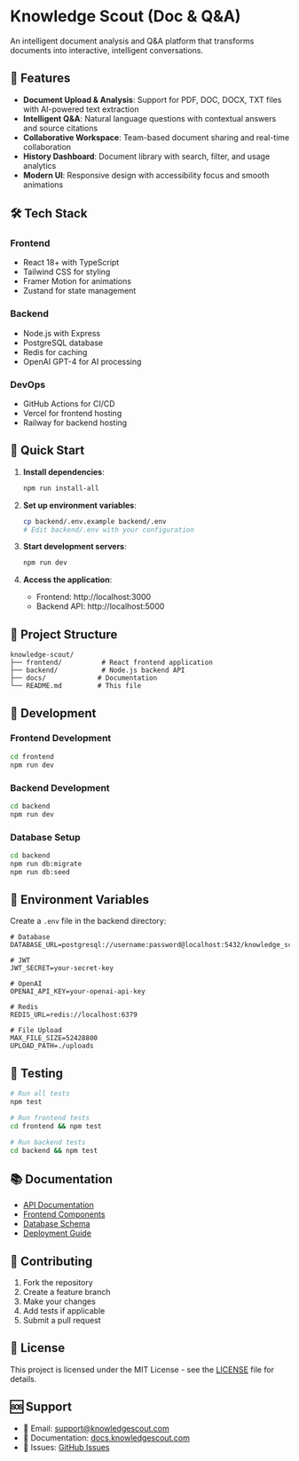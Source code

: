 # Knowledge Scout (Doc & Q&A)

An intelligent document analysis and Q&A platform that transforms documents into interactive, intelligent conversations.

## 🚀 Features

- **Document Upload & Analysis**: Support for PDF, DOC, DOCX, TXT files with AI-powered text extraction
- **Intelligent Q&A**: Natural language questions with contextual answers and source citations
- **Collaborative Workspace**: Team-based document sharing and real-time collaboration
- **History Dashboard**: Document library with search, filter, and usage analytics
- **Modern UI**: Responsive design with accessibility focus and smooth animations

## 🛠️ Tech Stack

### Frontend
- React 18+ with TypeScript
- Tailwind CSS for styling
- Framer Motion for animations
- Zustand for state management

### Backend
- Node.js with Express
- PostgreSQL database
- Redis for caching
- OpenAI GPT-4 for AI processing

### DevOps
- GitHub Actions for CI/CD
- Vercel for frontend hosting
- Railway for backend hosting

## 🚀 Quick Start

1. **Install dependencies**:
   ```bash
   npm run install-all
   ```

2. **Set up environment variables**:
   ```bash
   cp backend/.env.example backend/.env
   # Edit backend/.env with your configuration
   ```

3. **Start development servers**:
   ```bash
   npm run dev
   ```

4. **Access the application**:
   - Frontend: http://localhost:3000
   - Backend API: http://localhost:5000

## 📁 Project Structure

```
knowledge-scout/
├── frontend/          # React frontend application
├── backend/           # Node.js backend API
├── docs/             # Documentation
└── README.md         # This file
```

## 🔧 Development

### Frontend Development
```bash
cd frontend
npm run dev
```

### Backend Development
```bash
cd backend
npm run dev
```

### Database Setup
```bash
cd backend
npm run db:migrate
npm run db:seed
```

## 📝 Environment Variables

Create a `.env` file in the backend directory:

```env
# Database
DATABASE_URL=postgresql://username:password@localhost:5432/knowledge_scout

# JWT
JWT_SECRET=your-secret-key

# OpenAI
OPENAI_API_KEY=your-openai-api-key

# Redis
REDIS_URL=redis://localhost:6379

# File Upload
MAX_FILE_SIZE=52428800
UPLOAD_PATH=./uploads
```

## 🧪 Testing

```bash
# Run all tests
npm test

# Run frontend tests
cd frontend && npm test

# Run backend tests
cd backend && npm test
```

## 📚 Documentation

- [API Documentation](./docs/api.md)
- [Frontend Components](./docs/components.md)
- [Database Schema](./docs/database.md)
- [Deployment Guide](./docs/deployment.md)

## 🤝 Contributing

1. Fork the repository
2. Create a feature branch
3. Make your changes
4. Add tests if applicable
5. Submit a pull request

## 📄 License

This project is licensed under the MIT License - see the [LICENSE](LICENSE) file for details.

## 🆘 Support

- 📧 Email: support@knowledgescout.com
- 📖 Documentation: [docs.knowledgescout.com](https://docs.knowledgescout.com)
- 🐛 Issues: [GitHub Issues](https://github.com/knowledge-scout/issues)
